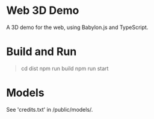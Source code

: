 # Web 3D Demo
A 3D demo for the web, using Babylon.js and TypeScript.

# Build and Run
> cd dist
> npm run build
> npm run start

# Models
See 'credits.txt' in /public/models/.